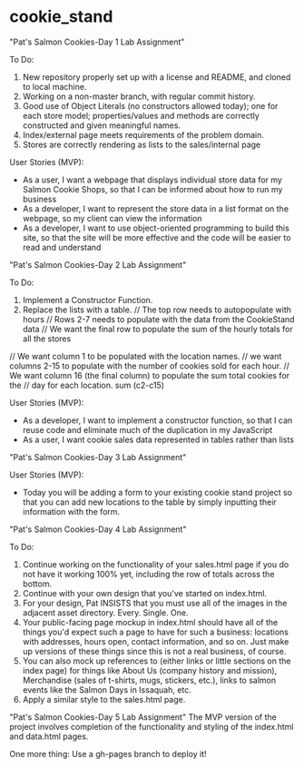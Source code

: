 # cookie_stand
"Pat's Salmon Cookies-Day 1 Lab Assignment"

To Do: 
1. New repository properly set up with a license and README, and cloned to local machine. 
2. Working on a non-master branch, with regular commit history. 
2. Good use of Object Literals (no constructors allowed today); one for each store model; properties/values and methods are correctly constructed and given meaningful names.
3. Index/external page meets requirements of the problem domain. 
4. Stores are correctly rendering as lists to the sales/internal page

User Stories (MVP):
* As a user, I want a webpage that displays individual store data for my Salmon Cookie Shops, so that I can be informed about how to run my business
* As a developer, I want to represent the store data in a list format on the webpage, so my client can view the information
* As a developer, I want to use object-oriented programming to build this site, so that the site will be more effective and the code will be easier to read and understand


"Pat's Salmon Cookies-Day 2 Lab Assignment"

To Do: 
1. Implement a Constructor Function. 
2. Replace the lists with a table.
// The top row needs to autopopulate with hours
// Rows 2-7 needs to populate with the data from the CookieStand data
// We want the final row to populate the sum of the hourly totals for all the stores

// We want column 1 to be populated with the location names.
// we want columns 2-15 to populate with the number of cookies sold for each hour.
// We want column 16 (the final column) to populate the sum total cookies for the
// day for each location. sum (c2-c15)

User Stories (MVP):
* As a developer, I want to implement a constructor function, so that I can reuse code and eliminate much of the duplication in my JavaScript
* As a user, I want cookie sales data represented in tables rather than lists

"Pat's Salmon Cookies-Day 3 Lab Assignment"

User Stories (MVP):
* Today you will be adding a form to your existing cookie stand project so that you can add new locations to the table by simply inputting their information with the form.

"Pat's Salmon Cookies-Day 4 Lab Assignment"

To Do:
1. Continue working on the functionality of your sales.html page if you do not have it working 100% yet, including the row of totals across the bottom.
2. Continue with your own design that you've started on index.html.
3. For your design, Pat INSISTS that you must use all of the images in the adjacent asset directory. Every. Single. One.
4. Your public-facing page mockup in index.html should have all of the things you'd expect such a page to have for such a business: locations with addresses, hours open, contact information, and so on. Just make up versions of these things since this is not a real business, of course.
5. You can also mock up references to (either links or little sections on the index page) for things like About Us (company history and mission), Merchandise (sales of t-shirts, mugs, stickers, etc.), links to salmon events like the Salmon Days in Issaquah, etc.
6. Apply a similar style to the sales.html page.

"Pat's Salmon Cookies-Day 5 Lab Assignment"
The MVP version of the project involves completion of the functionality and styling of the index.html and data.html pages.

One more thing: Use a gh-pages branch to deploy it!